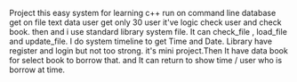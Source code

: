 Project this easy system for learning c++
run on command line 
database get on file text
data user get only 30 user
it've logic check user and check book.
then and i use standard library system file.
It can check_file , load_file and update_file.
I do system timeline to get Time and Date.
Library have register and login but not too strong.
it's mini project.Then It have data book for select book to borrow that.
and It can return to show time / user who is borrow at time.
